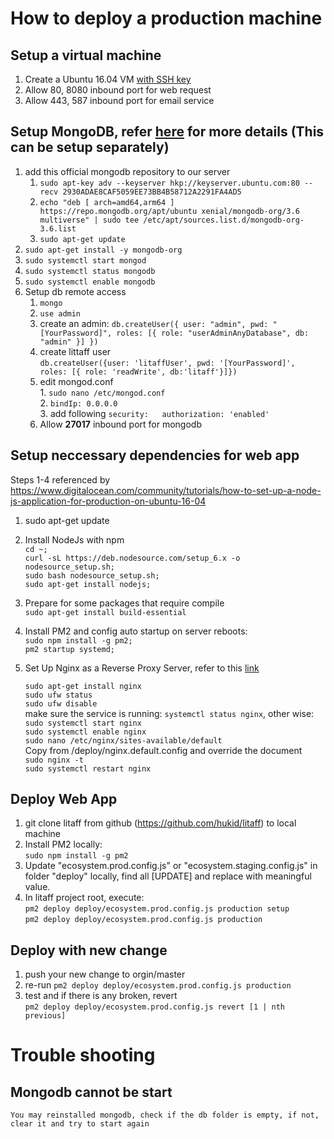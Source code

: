 # How to deploy a production machine


## Setup a virtual machine
  1. Create a Ubuntu 16.04 VM [with SSH key](https://docs.microsoft.com/en-us/azure/virtual-machines/linux/quick-create-portal?toc=%2fazure%2fvirtual-machines%2flinux%2ftoc.json)
  2. Allow 80, 8080 inbound port for web request
  3. Allow 443, 587 inbound port for email service

## Setup MongoDB, refer [here]( https://www.digitalocean.com/community/tutorials/how-to-install-mongodb-on-ubuntu-16-04) for more details (This can be setup separately)
  1. add this official mongodb repository to our server
        1. `sudo apt-key adv --keyserver hkp://keyserver.ubuntu.com:80 --recv 2930ADAE8CAF5059EE73BB4B58712A2291FA4AD5`
        2. `echo "deb [ arch=amd64,arm64 ] https://repo.mongodb.org/apt/ubuntu xenial/mongodb-org/3.6 multiverse" | sudo tee /etc/apt/sources.list.d/mongodb-org-3.6.list`
        3. `sudo apt-get update`
  2. `sudo apt-get install -y mongodb-org`
  3. `sudo systemctl start mongod`
  4. `sudo systemctl status mongodb`
  5. `sudo systemctl enable mongodb`
  6. Setup db remote access
        1. `mongo`
        2. `use admin`
        3. create an admin:
            `db.createUser({ user: "admin", pwd: "[YourPassword]", roles: [{ role: "userAdminAnyDatabase", db: "admin" }] })`
        4. create littaff user  
            `db.createUser({user: 'litaffUser', pwd: '[YourPassword]', roles: [{ role: 'readWrite', db:'litaff'}]})`
        5. edit mongod.conf  
                1. `sudo nano /etc/mongod.conf`  
                2. `bindIp: 0.0.0.0`  
                3. add following 
                 `security:  
                    authorization: 'enabled'`
        6. Allow **27017** inbound port for mongodb

## Setup neccessary dependencies for web app
  Steps 1-4 referenced by https://www.digitalocean.com/community/tutorials/how-to-set-up-a-node-js-application-for-production-on-ubuntu-16-04

  1. sudo apt-get update
  2. Install NodeJs with npm  
      `cd ~;`  
      `curl -sL https://deb.nodesource.com/setup_6.x -o nodesource_setup.sh;`  
      `sudo bash nodesource_setup.sh;`  
      `sudo apt-get install nodejs;`  

  3. Prepare for some packages that require compile  
      `sudo apt-get install build-essential`  

  4. Install PM2 and config auto startup on server reboots:  
      `sudo npm install -g pm2;`  
      `pm2 startup systemd;`  

  5. Set Up Nginx as a Reverse Proxy Server, refer to this [link](https://www.digitalocean.com/community/tutorials/how-to-install-nginx-on-ubuntu-16-04)

      `sudo apt-get install nginx`  
      `sudo ufw status`  
      `sudo ufw disable`  
      make sure the service is running: `systemctl status nginx`, other wise: `sudo systemctl start nginx`  
      `sudo systemctl enable nginx`  
      `sudo nano /etc/nginx/sites-available/default`  
        Copy from /deploy/nginx.default.config and override the document  
      `sudo nginx -t`  
      `sudo systemctl restart nginx`  

## Deploy Web App

1. git clone litaff from github (https://github.com/hukid/litaff) to local machine
2. Install PM2 locally:  
    `sudo npm install -g pm2`
3. Update "ecosystem.prod.config.js" or "ecosystem.staging.config.js" in folder "deploy" locally, find all [UPDATE] and replace with meaningful value.
4. In litaff project root, execute:  
    `pm2 deploy deploy/ecosystem.prod.config.js production setup`  
    `pm2 deploy deploy/ecosystem.prod.config.js production`

## Deploy with new change

1. push your new change to orgin/master
2. re-run `pm2 deploy deploy/ecosystem.prod.config.js production`
3. test and if there is any broken, revert  
    `pm2 deploy deploy/ecosystem.prod.config.js revert [1 | nth previous]`



# Trouble shooting

## Mongodb cannot be start
    You may reinstalled mongodb, check if the db folder is empty, if not, clear it and try to start again









